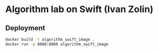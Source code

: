 # Algorithm lab on Swift (Ivan Zolin)

## Deployment

```bash
docker build -t algorithm_swift_image .
docker run -p 8080:8080 algorithm_swift_image
```
